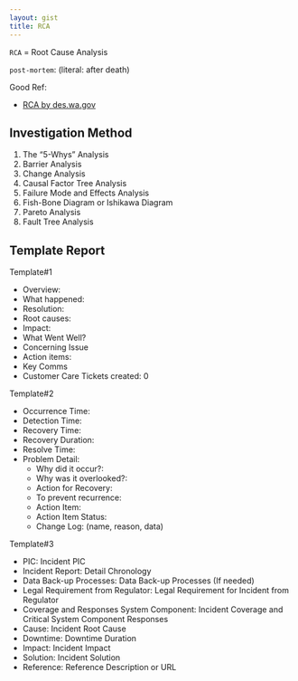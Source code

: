 ```yaml
---
layout: gist
title: RCA
---
```


`RCA` = Root Cause Analysis

`post-mortem`: (literal: after death)

Good Ref:
- [RCA by des.wa.gov](https://des.wa.gov/services/risk-management/about-risk-management/enterprise-risk-management/root-cause-analysis)

## Investigation Method

1. The “5-Whys” Analysis
2. Barrier Analysis
3. Change Analysis
4. Causal Factor Tree Analysis
5. Failure Mode and Effects Analysis
6. Fish-Bone Diagram or Ishikawa Diagram
7. Pareto Analysis
8. Fault Tree Analysis


## Template Report

Template#1
- Overview:
- What happened:
- Resolution:
- Root causes:
- Impact:
- What Went Well?
- Concerning Issue
- Action items:
- Key Comms
- Customer Care Tickets created: 0


Template#2
- Occurrence Time:
- Detection Time:
- Recovery Time:
- Recovery Duration:
- Resolve Time:
- Problem Detail:
  - Why did it occur?:
  - Why was it overlooked?:
  - Action for Recovery:
  - To prevent recurrence:
  - Action Item:
  - Action Item Status:
  - Change Log: (name, reason, data)


Template#3
- PIC: Incident PIC
- Incident Report: Detail Chronology
- Data Back-up Processes:	Data Back-up Processes (If needed)
- Legal Requirement from Regulator:	Legal Requirement for Incident from Regulator 
- Coverage and Responses System Component:	Incident Coverage and Critical System Component Responses
- Cause: Incident Root Cause
- Downtime: Downtime Duration
- Impact:	Incident Impact
- Solution:	Incident Solution
- Reference:	Reference Description or URL
